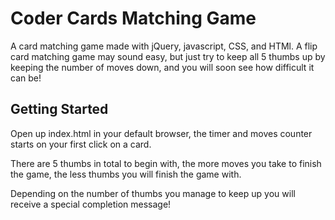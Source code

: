 # Coder Cards Matching Game

A card matching game made with jQuery, javascript, CSS, and HTMl.
A flip card matching game may sound easy, but just try to keep all 5 thumbs up by keeping the number of moves down, and you will soon see how difficult it can be!

## Getting Started

Open up index.html in your default browser, the timer and moves counter starts on your first click on a card.

There are 5 thumbs in total to begin with, the more moves you take to finish the game, the less thumbs you will finish the game with.

Depending on the number of thumbs you manage to keep up you will receive a special completion message!

